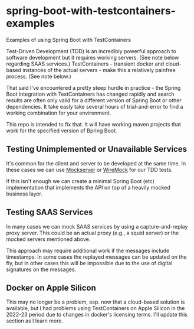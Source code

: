 # spring-boot-with-testcontainers-examples

Examples of using Spring Boot with TestContainers

Test-Driven Development (TDD) is an incredibly powerful approach to software
development but it requires working servers. (See note below regarding SAAS
services.) TestContainers - transient docker and cloud-based instances of
the actual servers - make this a relatively painfree process. (See note below.)

That said I've encountered a pretty steep hurdle in practice - the Spring Boot
integration with TestContainers has changed rapidly and search results are
often only valid for a different version of Spring Boot or other dependencies.
It take easly take several hours of trial-and-error to find a working combination
for your environment.

This repo is intended to fix that. It will have working maven projects that
work for the specified version of Bpring Boot.

## Testing Unimplemented or Unavailable Services

It's common for the client and server to be developed at the same time. In these
cases we can use [Mockserver](https://testcontainers.com/modules/mockserve/)
or [WireMock](https://testcontainers.com/modules/wiremock/) for our TDD tests.

If this isn't enough we can create a minimal Spring Boot (etc) implementation
that implements the API on top of a heavily mocked business layer.

## Testing SAAS Services

In many cases we can mock SAAS services by using a capture-and-replay proxy
server. This could be an actual proxy (e.g., a squid server) or the mocked
servers mentioned above.

This approach may require additional work if the messages include timestamps.
In some cases the replayed messages can be updated on the fly, but in other
cases this will be impossible due to the use of digital signatures on the
messages.

## Docker on Apple Silicon

This may no longer be a problem, esp. now that a cloud-based solution is
available, but I had problems using TestContainers on Apple Silicon in the
2022-23 period due to changes in docker's licensing terms. I'll update this
section as I learn more.

